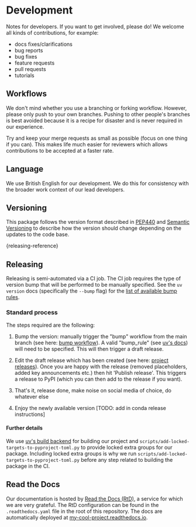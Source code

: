# Development

Notes for developers.
If you want to get involved, please do!
We welcome all kinds of contributions, for example:

- docs fixes/clarifications
- bug reports
- bug fixes
- feature requests
- pull requests
- tutorials

## Workflows

<!---
This section is auto-generated by the copier template
and the text below is just a placeholder to get you started.
The workflows section will likely need to be updated
to be project specific as the project's norms are established.
-->

We don't mind whether you use a branching or forking workflow.
However, please only push to your own branches.
Pushing to other people's branches is best avoided because
it is a recipe for disaster
and is never required in our experience.

Try and keep your merge requests as small as possible
(focus on one thing if you can).
This makes life much easier for reviewers
which allows contributions to be accepted at a faster rate.

## Language

We use British English for our development.
We do this for consistency with the broader work context of our lead developers.

## Versioning

This package follows the version format described in [PEP440](https://peps.python.org/pep-0440/)
and [Semantic Versioning](https://semver.org/) to describe how the version
should change depending on the updates to the code base.

[](){releasing-reference}
## Releasing

Releasing is semi-automated via a CI job.
The CI job requires the type of version bump
that will be performed to be manually specified.
See the `uv version` docs (specifically the `--bump` flag) for the
[list of available bump rules](https://docs.astral.sh/uv/reference/cli/#uv-version).

### Standard process

The steps required are the following:

1. Bump the version: manually trigger the "bump" workflow from the main branch
   (see here: [bump workflow](https://github.com/florence-bockting/test/actions/workflows/bump.yaml)).
   A valid "bump_rule" (see [uv's docs](https://docs.astral.sh/uv/reference/cli/#uv-version))
   will need to be specified.
   This will then trigger a draft release.

1. Edit the draft release which has been created
   (see here:
   [project releases](https://github.com/florence-bockting/test/releases)).
   Once you are happy with the release
   (removed placeholders, added key announcements etc.)
   then hit 'Publish release'.
   This triggers a release to PyPI
   (which you can then add to the release if you want).

1. That's it, release done, make noise on social media of choice, do whatever
   else

1. Enjoy the newly available version
[TODO: add in conda release instructions]

#### Further details

We use [uv's build backend](https://docs.astral.sh/uv/concepts/build-backend) for building our project
and `scripts/add-locked-targets-to-pyproject-toml.py`
to provide locked extra groups for our package.
Including locked extra groups is why we run `scripts/add-locked-targets-to-pyproject-toml.py`
before any step related to building the package in the CI.

## Read the Docs

Our documentation is hosted by [Read the Docs (RtD)](https://www.readthedocs.org/),
a service for which we are very grateful.
The RtD configuration can be found in the `.readthedocs.yaml` file
in the root of this repository.
The docs are automatically deployed at
[my-cool-project.readthedocs.io](https://my-cool-project.readthedocs.io/en/latest/).
